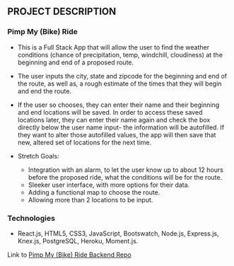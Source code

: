 ## PROJECT DESCRIPTION

### Pimp My (Bike) Ride
* This is a Full Stack App that will allow the user to find the weather conditions (chance of precipitation, temp, windchill, cloudiness) at the beginning and end of a proposed route. 

* The user inputs the city, state and zipcode for the beginning and end of the route, as well as, a rough estimate of the times that they will begin and end the route. 

* If the user so chooses, they can enter their name and their beginning and end locations will be saved. In order to access these saved locations later, they can enter their name again and check the box directly below the user name input- the information will be autofilled. If they want to alter those autofilled values, the app will then save that new, altered set of locations for the next time.

* Stretch Goals:
    * Integration with an alarm, to let the user know up to about 12 hours before the proposed ride, what the conditions will be for the route.
    * Sleeker user interface, with more options for their data.
    * Adding a functional map to choose the route.
    * Allowing more than 2 locations to be input.

### Technologies
* React.js, HTML5, CSS3, JavaScript, Bootswatch, Node.js, Express.js, Knex.js, PostgreSQL, Heroku, Moment.js.

Link to [Pimp My (Bike) Ride Backend Repo](https://github.com/jeff-burns/bucket-3-server)
